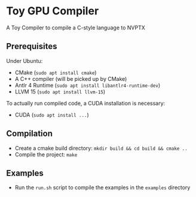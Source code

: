 # Toy GPU Compiler
A Toy Compiler to compile a C-style language to NVPTX

## Prerequisites
Under Ubuntu:
- CMake (`sudo apt install cmake`)
- A C++ compiler (will be picked up by CMake)
- Antlr 4 Runtime (`sudo apt install libantlr4-runtime-dev`)
- LLVM 15 (`sudo apt install llvm-15`)

To actually run compiled code, a CUDA installation is necessary:
- CUDA (`sudo apt install ...`)

## Compilation
- Create a cmake build directory: `mkdir build && cd build && cmake ..`
- Compile the project: `make`

## Examples
- Run the `run.sh` script to compile the examples in the `examples` directory
